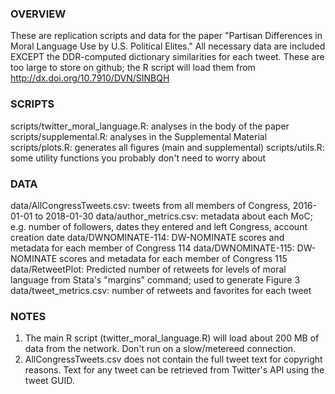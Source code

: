### OVERVIEW ###
These are replication scripts and data for the paper "Partisan Differences in Moral Language Use by U.S. Political Elites."
All necessary data are included EXCEPT the DDR-computed dictionary similarities for each tweet. These are too large to store on github;
the R script will load them from http://dx.doi.org/10.7910/DVN/SINBQH

### SCRIPTS ###
scripts/twitter_moral_language.R: analyses in the body of the paper
scripts/supplemental.R: analyses in the Supplemental Material
scripts/plots.R: generates all figures (main and supplemental)
scripts/utils.R: some utility functions you probably don't need to worry about

### DATA ###
data/AllCongressTweets.csv: tweets from all members of Congress, 2016-01-01 to 2018-01-30
data/author_metrics.csv: metadata about each MoC; e.g. number of followers, dates they entered and left Congress, account creation date
data/DWNOMINATE-114: DW-NOMINATE scores and metadata for each member of Congress 114
data/DWNOMINATE-115: DW-NOMINATE scores and metadata for each member of Congress 115
data/RetweetPlot: Predicted number of retweets for levels of moral language from Stata's "margins" command; used to generate Figure 3
data/tweet_metrics.csv: number of retweets and favorites for each tweet

### NOTES ###
1. The main R script (twitter_moral_language.R) will load about 200 MB of data from the network. Don't run on a slow/metereed connection.
2. AllCongressTweets.csv does not contain the full tweet text for copyright reasons. Text for any tweet can be retrieved from Twitter's
API using the tweet GUID.
